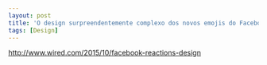 ```yaml
---
layout: post
title: 'O design surpreendentemente complexo dos novos emojis do Facebook'
tags: [Design]
---
```


<http://www.wired.com/2015/10/facebook-reactions-design>
